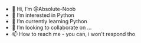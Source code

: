 - 👋 Hi, I’m @Absolute-Noob
- 👀 I’m interested in Python
- 🌱 I’m currently learning Python
- 💞️ I’m looking to collaborate on ...
- 📫 How to reach me - you can, i won't respond tho
